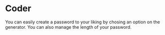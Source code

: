 # Coder

You can easily create a password to your liking by chosing an option on the generator. You can also manage the length of your password. 
